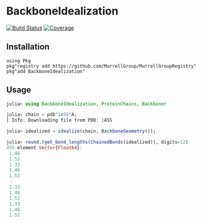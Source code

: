 # BackboneIdealization

[![Build Status](https://github.com/MurrellGroup/BackboneIdealization.jl/actions/workflows/CI.yml/badge.svg?branch=main)](https://github.com/MurrellGroup/BackboneIdealization.jl/actions/workflows/CI.yml?query=branch%3Amain)
[![Coverage](https://codecov.io/gh/MurrellGroup/BackboneIdealization.jl/branch/main/graph/badge.svg)](https://codecov.io/gh/MurrellGroup/BackboneIdealization.jl)

## Installation

```
using Pkg
pkg"registry add https://github.com/MurrellGroup/MurrellGroupRegistry"
pkg"add BackboneIdealization"
```

## Usage

```julia
julia> using BackboneIdealization, ProteinChains, Backboner

julia> chain = pdb"1ASS"A;
[ Info: Downloading file from PDB: 1ASS

julia> idealized = idealize(chain, BackboneGeometry());

julia> round.(get_bond_lengths(ChainedBonds(idealized)), digits=12)
455-element Vector{Float64}:
 1.46
 1.52
 1.33
 1.46
 1.52
 ⋮
 1.33
 1.46
 1.52
 1.33
 1.46
 1.52
```
